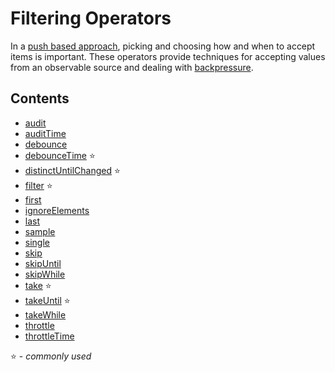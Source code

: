 # Filtering Operators

In a
[push based approach](http://reactivex.io/rxjs/manual/overview.html#pull-versus-push),
picking and choosing how and when to accept items is important. These operators
provide techniques for accepting values from an observable source and dealing
with
[backpressure](https://github.com/Reactive-Extensions/RxJS/blob/master/doc/gettingstarted/backpressure.md).

## Contents

* [audit](audit.md)
* [auditTime](audittime.md)
* [debounce](debounce.md)
* [debounceTime](debouncetime.md) :star:
* [distinctUntilChanged](distinctuntilchanged.md) :star:
* [filter](filter.md) :star:
* [first](first.md)
* [ignoreElements](ignoreelements.md)
* [last](last.md)
* [sample](sample.md)
* [single](single.md)
* [skip](skip.md)
* [skipUntil](skipuntil.md)
* [skipWhile](skipwhile.md)
* [take](take.md) :star:
* [takeUntil](takeuntil.md) :star:
* [takeWhile](takewhile.md)
* [throttle](throttle.md)
* [throttleTime](throttletime.md)

:star: - _commonly used_
